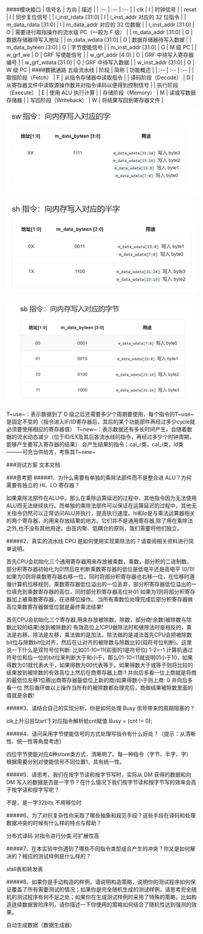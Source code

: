 ####模块接口
| 信号名 | 方向 | 描述 |
| :-- | :-- | :-- |
| clk | I | 时钟信号 |
| reset | I | 同步复位信号 |
| i_inst_rdata [31:0] | I | i_inst_addr 对应的 32 位指令 |
| m_data_rdata [31:0] | I | m_data_addr 对应的 32 位数据 |
| i_inst_addr [31:0] | O | 需要进行取指操作的流水级 PC（一般为 F 级） |
| m_data_addr [31:0] | O | 数据存储器待写入地址 |
| m_data_wdata [31:0] | O | 数据存储器待写入数据 |
| m_data_byteen [3:0] | O | 字节使能信号 |
| m_inst_addr [31:0] | O | M 级 PC |
| w_grf_we | O | GRF 写使能信号 |
| w_grf_addr [4:0] | O | GRF 中待写入寄存器编号 |
| w_grf_wdata [31:0] | O | GRF 中待写入数据 |
| w_inst_addr [31:0] | O | W 级 PC |
####数据通路
五级流水线
| 阶段 | 简称 | 功能概述 |
| :-- | :-- | :-- |
| 取指阶段（Fetch） | F | 从指令存储器中读取指令 |
| 译码阶段（Decode） | D | 从寄存器文件中读取源操作数并对指令译码以便得到控制信号 |
| 执行阶段（Execute） | E | 使用 ALU 执行计算 |
| 存储阶段（Memory）	 | M | 读或写数据存储器 |
| 写回阶段（Writeback） | W | 将结果写回到寄存器文件 |

![Alt text](image.png)

![Alt text](image-1.png)

![Alt text](image-2.png)

T~use~：表示数据到了 D 级之后还需要多少个周期要使用，每个指令的T~use~是固定不变的（指令进入IF/ID寄存器后，其后的某个功能部件再经过多少cycle就必须要使用相应的寄存器值）
T~new~：表示数据还有多长时间产生，会随着数据的流水动态减少（位于ID/EX及其后各流水线的指令，再经过多少个时钟周期，能够产生要写入寄存器的结果）
会产生结果的指令：cal_r类，cal_i类，ld类———可充当供给方，考察其T~new~


###测试方案
文本文档

###思考题
#####1、为什么需要有单独的乘除法部件而不是整合进 ALU？为何需要有独立的 HI、LO 寄存器？

如果乘除法部件在ALU中，那么在乘除运算延迟的过程中，其他指令因为无法使用ALU而无法继续执行。而单独的乘除法部件可以保证在运算延迟的过程中，其他无关指令仍然可以正常访问ALU并执行，提高执行速度。hi和lo是与乘法运算器相关的两个寄存器，的用来存放结果的地方。它们并不是通用寄存器,除了用在乘除法之外,也不没有其他用途。由高内聚、低耦合的原则，我们需要将他们独立。

#####2、真实的流水线 CPU 是如何使用实现乘除法的？请查阅相关资料进行简单说明。

首先CPU会初始化三个通用寄存器用来存放被乘数，乘数，部分积的二进制数，部分积寄存器初始化为0!然后在判断乘数寄存器的低位是低电平还是高电平 (0/1)!如果为0则将乘数寄存器右移一位，同时将部分积寄存器也右移一位，在位移时遵循计算机位移规则，乘数寄存器低位溢出的一位丢弃，部分积寄存器低位溢出的一位填充到乘数寄存器的高位，同时部分积寄存器高位补01
如果为1则将部分积寄存器加上被乘数寄存器，在进移位操作。
当所有乘数位处理完成后部分积寄存器做高位乘数寄存器做低位就是最终乘法结果!

首先CPU会初始化三个寄存器,用来存放被除数，除数，部分商!余数(被除数与除数比较的结果)放到被除数的
有效高位上!CPU做除法时和做除法时是相反的，乘法是右移，除法是左移，乘法做的是加法，除法做的是减法首先CPU会把被除数bit位与除数bit位对齐，然后在让对齐的被除数与除数比较(双符号位判断)。这里说一下什么是双符号位判断:
比如01-10=11(前面的1是符号位) 1-2=-1 计算机通过符号位和后一位的bit位来判断大于和小于，那么01-10=11就说明01小于10，如果得数为01就代表大于，如果得数为00代表等于。如果得数大于或等于则将比较的结果放到被除数的有效高位上然后在商寄存器上商:1 并向后多看一位上商就是将商的最低位左移1位腾出商寄存器最低位上新的商)如果得数小于则上商: 0 并向后多看一位
然后循环做以上操作当所有的被除数都处理完后，商做结果被除数里面的值就是余数!

#####3、请结合自己的实现分析，你是如何处理 Busy 信号带来的周期阻塞的？

clk上升沿且Start下对应指令解析给cnt赋值
Busy = (cnt != 0);

#####4、请问采用字节使能信号的方式处理写指令有什么好处？（提示：从清晰性、统一性等角度考虑）

四位字节使能对应4种store类方式，清晰明了。每一种指令（字节、半字、字）根据需要分别对使能信号不同位置1，具有统一性。

#####5、请思考，我们在按字节读和按字节写时，实际从 DM 获得的数据和向 DM 写入的数据是否是一字节？在什么情况下我们按字节读和按字节写的效率会高于按字读和按字写呢？

不是，是一字32bits
不用移位时

#####6、为了对抗复杂性你采取了哪些抽象和规范手段？这些手段在译码和处理数据冲突的时候有什么样的特点与帮助？

分布式译码 对指令进行分类 可扩展性高

#####7、在本实验中你遇到了哪些不同指令类型组合产生的冲突？你又是如何解决的？相应的测试样例是什么样的？

stall表和转发表

#####8、如果你是手动构造的样例，请说明构造策略，说明你的测试程序如何保证覆盖了所有需要测试的情况；如果你是完全随机生成的测试样例，请思考完全随机的测试程序有何不足之处；如果你在生成测试样例时采用了特殊的策略，比如构造连续数据冒险序列，请你描述一下你使用的策略如何结合了随机性达到强测的效果。

自动生成数据（数据生成器）


